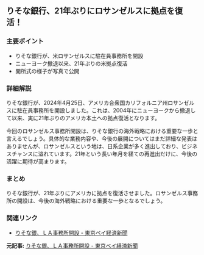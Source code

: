 ## りそな銀行、21年ぶりにロサンゼルスに拠点を復活！

### 主要ポイント

* りそな銀行が、米ロサンゼルスに駐在員事務所を開設
* ニューヨーク撤退以来、21年ぶりの米拠点復活
* 開所式の様子が写真で公開

### 詳細解説

りそな銀行が、2024年4月25日、アメリカ合衆国カリフォルニア州ロサンゼルスに駐在員事務所を開設しました。これは、2004年にニューヨークから撤退して以来、実に21年ぶりのアメリカ本土への拠点復活となります。

今回のロサンゼルス事務所開設は、りそな銀行の海外戦略における重要な一歩と言えるでしょう。具体的な業務内容や、今後の展開についてはまだ詳細な発表はありませんが、ロサンゼルスという地は、日系企業が多く進出しており、ビジネスチャンスに溢れています。21年という長い年月を経ての再進出だけに、今後の活躍に期待が高まります。

### まとめ

りそな銀行が、21年ぶりにアメリカに拠点を復活させました。ロサンゼルス事務所の開設は、今後の海外戦略における重要な一歩となるでしょう。

### 関連リンク

* [りそな銀、ＬＡ事務所開設 - 東京ベイ経済新聞](https://tokyo-bay.keizai.biz/photoflash/?id=1002)


**元記事:** [りそな銀、ＬＡ事務所開設 - 東京ベイ経済新聞](https://tokyobay.keizai.biz/gpnews/1562636/)